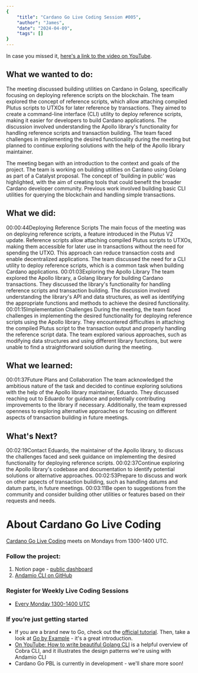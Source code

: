```yaml
---
{
    "title": "Cardano Go Live Coding Session #005",
    "author": "James",
    "date": "2024-04-09",
    "tags": []
}
---
```


In case you missed it, [here's a link to the video on YouTube](https://www.youtube.com/watch?v=8G1ar71h__0).

## What we wanted to do:
The meeting discussed building utilities on Cardano in Golang, specifically focusing on deploying reference scripts on the blockchain. The team explored the concept of reference scripts, which allow attaching compiled Plutus scripts to UTXOs for later reference by transactions. They aimed to create a command-line interface (CLI) utility to deploy reference scripts, making it easier for developers to build Cardano applications. The discussion involved understanding the Apollo library's functionality for handling reference scripts and transaction building. The team faced challenges in implementing the desired functionality during the meeting but planned to continue exploring solutions with the help of the Apollo library maintainer.

The meeting began with an introduction to the context and goals of the project. The team is working on building utilities on Cardano using Golang as part of a Catalyst proposal. The concept of 'building in public' was highlighted, with the aim of creating tools that could benefit the broader Cardano developer community. Previous work involved building basic CLI utilities for querying the blockchain and handling simple transactions.

## What we did:
00:00:44Deploying Reference Scripts
The main focus of the meeting was on deploying reference scripts, a feature introduced in the Plutus V2 update. Reference scripts allow attaching compiled Plutus scripts to UTXOs, making them accessible for later use in transactions without the need for spending the UTXO. This approach can reduce transaction costs and enable decentralized applications. The team discussed the need for a CLI utility to deploy reference scripts, which is a common task when building Cardano applications.
00:01:03Exploring the Apollo Library
The team explored the Apollo library, a Golang library for building Cardano transactions. They discussed the library's functionality for handling reference scripts and transaction building. The discussion involved understanding the library's API and data structures, as well as identifying the appropriate functions and methods to achieve the desired functionality.
00:01:15Implementation Challenges
During the meeting, the team faced challenges in implementing the desired functionality for deploying reference scripts using the Apollo library. They encountered difficulties in attaching the compiled Plutus script to the transaction output and properly handling the reference script data. The team explored various approaches, such as modifying data structures and using different library functions, but were unable to find a straightforward solution during the meeting.
## What we learned:
00:01:37Future Plans and Collaboration
The team acknowledged the ambitious nature of the task and decided to continue exploring solutions with the help of the Apollo library maintainer, Eduardo. They discussed reaching out to Eduardo for guidance and potentially contributing improvements to the library if necessary. Additionally, the team expressed openness to exploring alternative approaches or focusing on different aspects of transaction building in future meetings.

## What's Next?
00:02:19Contact Eduardo, the maintainer of the Apollo library, to discuss the challenges faced and seek guidance on implementing the desired functionality for deploying reference scripts.
00:02:37Continue exploring the Apollo library's codebase and documentation to identify potential solutions or alternative approaches.
00:02:53Prepare to discuss and work on other aspects of transaction building, such as handling datums and datum parts, in future meetings.
00:03:11Be open to suggestions from the community and consider building other utilities or features based on their requests and needs.


























# About Cardano Go Live Coding

[Cardano Go Live Coding](https://andamio.notion.site/Open-Source-Cardano-Go-Libraries-Docs-Andamio-CLI-5266383e226246edb37d4c859d2a0a31?pvs=4) meets on Mondays from 1300-1400 UTC.

### Follow the project:

1. Notion page - [public dashboard](https://andamio.notion.site/Open-Source-Cardano-Go-Libraries-Docs-Andamio-CLI-5266383e226246edb37d4c859d2a0a31?pvs=4)
2. [Andamio CLI on GitHub](https://github.com/Andamio-Platform/andamio-cli)

### Register for Weekly Live Coding Sessions
- [Every Monday 1300-1400 UTC](https://us06web.zoom.us/meeting/register/tZwtcemrqTwoG9fYL2pYvrCwQG9u2tJNmqa6#/registration)

### If you’re just getting started

- If you are a brand new to Go, check out the [official tutorial](https://go.dev/doc/tutorial/getting-started). Then, take a look at [Go by Example](https://gobyexample.com/) - it's a great introduction.
- [On YouTube: How to write beautiful Golang CLI](https://youtu.be/SSRIn5DAmyw?si=ii62s6nVjiX4cUz6) is a helpful overview of Cobra CLI, and it illustrates the design patterns we're using with Andamio CLI
- Cardano Go PBL is currently in development - we'll share more soon!